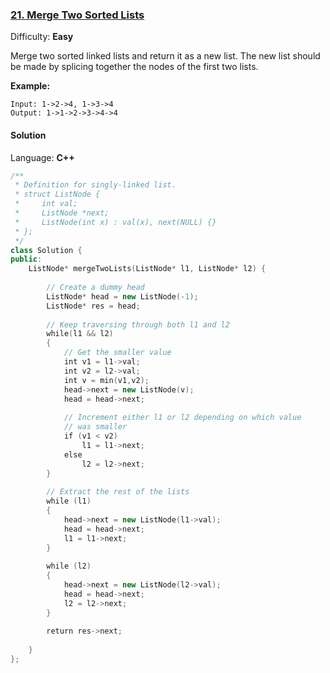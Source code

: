 ### [21\. Merge Two Sorted Lists](https://leetcode.com/problems/merge-two-sorted-lists/)

Difficulty: **Easy**


Merge two sorted linked lists and return it as a new list. The new list should be made by splicing together the nodes of the first two lists.

**Example:**

```
Input: 1->2->4, 1->3->4
Output: 1->1->2->3->4->4
```


#### Solution

Language: **C++**

```c++
/**
 * Definition for singly-linked list.
 * struct ListNode {
 *     int val;
 *     ListNode *next;
 *     ListNode(int x) : val(x), next(NULL) {}
 * };
 */
class Solution {
public:
    ListNode* mergeTwoLists(ListNode* l1, ListNode* l2) {
        
        // Create a dummy head
        ListNode* head = new ListNode(-1);
        ListNode* res = head;
        
        // Keep traversing through both l1 and l2
        while(l1 && l2)
        {
            // Get the smaller value
            int v1 = l1->val;
            int v2 = l2->val;
            int v = min(v1,v2);
            head->next = new ListNode(v);
            head = head->next;
            
            // Increment either l1 or l2 depending on which value
            // was smaller
            if (v1 < v2)
                l1 = l1->next;
            else
                l2 = l2->next;
        }
        
        // Extract the rest of the lists
        while (l1)
        {
            head->next = new ListNode(l1->val);
            head = head->next;
            l1 = l1->next;
        }
        
        while (l2)
        {
            head->next = new ListNode(l2->val);
            head = head->next;
            l2 = l2->next;
        }
        
        return res->next;
        
    }
};
```
